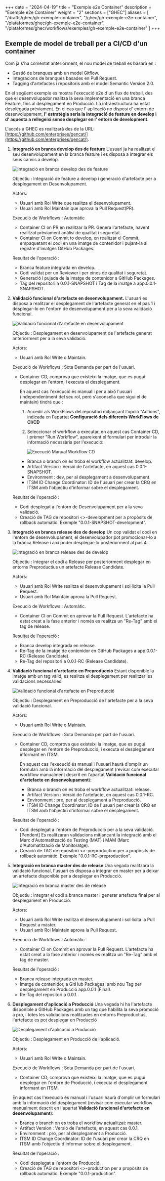 
+++
date         = "2024-04-19"
title        = "Exemple e2e Container"
description  = "Exemple e2e Container"
weight      = "2"
sections    = ["GHEC"]
aliases = [
    "/drafts/ghec/gh-exemple-container",
    "/ghec/gh-exemple-e2e-container",
    "/plataformes/ghec/gh-exemple-e2e-container",
    "/plataformes/ghec/workflows/exemples/gh-exemple-e2e-container"
]
+++

## Exemple de model de treball per a CI/CD d'un container

Com ja s'ha comentat anteriorment, el nou model de treball es basarà en :
   + Gestió de branques amb un model Gitflow.
   + Integracions de branques basades en Pull Request.
   + Tagging d'artefactes i repositoris amb el model Semantic Version 2.0.

   En el següent exemple es mostra l'execució e2e d'un flux de treball, des que el desenvolupador realitza la seva implementació en una branca Feature, fins al desplegament en Producció.  La infraestructura ha estat desplegada prèviament.  En el cas que l' aplicació no disposi d' entorn de desenvolupament, **l' estratègia seria la integració de feature en develop i d' aquesta a rellegeixi sense desplegar en l' entorn de development.**
      
   L'accés a GHEC es realitzarà des de la URL:  [https://github.com/enterprises/gencat/](https://github.com/enterprises/gencat/).

  1. **Integració en branca develop des de feature**
      L'usuari ja ha realitzat el seu desenvolupament en la branca feature i es disposa a Integrar els seus canvis a develop.
         
      ![Integració en branca develop des de feature](/images/GHEC/gh_ejemplo_e2e_step1.png)

            
      Objectiu : Integració de feature a develop i generació d'artefacte per a desplegament en Desenvolupament.

      Actors:
      * Usuari amb Rol Write que realitza el desenvolupament.
      * Usuari amb Rol Maintain que aprova la Pull Request(PR).
            
      Execució de Workflows : Automàtic
      * Container CI on PR en realitzar la PR.  Genera l'artefacte, havent realitzat prèviament anàlisi de qualitat i seguretat.
      * Container CI on Commit to develop, en realitzar el Commit, empaquetant el codi en una imatge de contenidor i pujant-la al registre d'imatges GitHub Packages.
            
      Resultat de l'operació :
      * Branca feature integrada en develop.
      * Codi validat per un Reviewer i per eines de qualitat i seguretat.
      * Generació i pujada de la imatge de contenidor a GitHub Packages.
      * Tag del repositori a 0.0.1-SNAPSHOT i Tag de la imatge a app.0.0.1-SNAPSHOT.

  2. **Validació funcional d'artefacte en desenvolupament.**
      L'usuari es disposa a realitzar el desplegament de l'artefacte generat en el pas 1 i desplegar-lo en l'entorn de desenvolupament per a la seva validació funcional.

      ![Validació funcional d'artefacte en desenvolupament](/images/GHEC/gh_ejemplo_e2e_step2.png)

      Objectiu : Desplegament en desenvolupament de l'artefacte generat anteriorment per a la seva validació.

      Actors:
        * Usuari amb Rol Write o Maintain.
            
      Execució de Workflows : Sota Demanda per part de l'usuari.
        * Container CD, comprova que existeixi la imatge, que es pugui desplegar en l'entorn, i executa el desplegament.

          En aquest cas l'execució és manual i per a això l'usuari (independentment del seu rol, però s'aconsella que sigui el de maintain) tindrà que :

          1. Accedir als WorkFlows del repositori mitjançant l'opció "Actions", indicada en l'apartat **Configuració dels diferents WorkFlows de CI/CD**

          2. Seleccionar el workflow a executar, en aquest cas Container CD, i prèmer "Run Workflow", apareixent el formulari per introduir la informació necessària per l'execució: 

              ![Execució Manual Workflow CD](/images/GHEC/gh-ejecucion-manual-wf.png)
                
                
            * Branca o branch on es troba el workflow actualitzat: develop.
            * Artifact Version : Versió de l'artefacte, en aquest cas 0.0.1-SNAPSHOT.
            * Environment : dev, per al desplegament a desenvolupament. 
            * ITSM ID Change Coordinator: ID de l'usuari per crear la CRQ en ITSM amb l'objectiu d'informar sobre el desplegament.
                              
      Resultat de l'operació :
        * Codi desplegat a l'entorn de Desenvolupament per a la seva validació.
        * Creació de TAG de repositori <<tag-repositori-actual>>-development per a propòsits de rollback automàtic. Exemple "0.0.1-SNAPSHOT-development".

  3. **Integració en branca release des de develop**
     Un cop validat el codi en l'entorn de desenvolupament, el desenvolupador pot promocionar-lo a la branca Release i així poder desplegar-lo posteriorment al pas 4.

      ![Integració en branca release des de develop](/images/GHEC/gh_ejemplo_e2e_step3.png)

      Objectiu : Integrar el codi a Release per posteriorment desplegar en entorns Preproductius un artefacte Release Candidate.

      Actors:
      * Usuari amb Rol Write realitza el desenvolupament i sol·licita la Pull Request.
      * Usuari amb Rol Maintain aprova la Pull Request.

      Execució de Workflows : Automàtic.
      * Container CI on Commit en aprovar la Pull Request. L'artefacte ha estat creat a la fase anterior i només es realitza un "Re-Tag" amb el tag de release.
            
      Resultat de l'operació :
      * Branca develop integrada en release.
      * Re-Tag de la imatge de contenidor en GitHub Packages a app.0.0.1-RC (Release Candidate).
      * Re-Tag del repositori a 0.0.1-RC (Release Candidate).
            

  4. **Validació funcional d'artefacte en Preproducció**
      Estant disponible la imatge amb un tag vàlid, es realitza el desplegament per realitzar les validacions necessàries.

      ![Validació funcional d'artefacte en Preproducció](/images/GHEC/gh_ejemplo_e2e_step4.png)
                
      Objectiu : Desplegament en Preproducció de l'artefacte per a la seva validació funcional.

      Actors:
        * Usuari amb Rol Write o Maintain.
              
      Execució de Workflows : Sota Demanda per part de l'usuari.
        * Container CD, comprova que existeixi la imatge, que es pugui desplegar en l'entorn de Preproducció, i executa el desplegament informant en ITSM.

          En aquest cas l'execució és manual i l'usuari haurà d'omplir un formulari amb la informació del desplegament (revisar com executar workflow manualment descrit en l'apartat **Validació funcional d'artefacte en desenvolupament**):  
          * Branca o branch on es troba el workflow actualitzat: release.
          * Artifact Version : Versió de l'artefacte, en aquest cas 0.0.1-RC.
          * Environment : pre, per al desplegament a Preproducció. 
          * ITSM ID Change Coordinator: ID de l'usuari per crear la CRQ en ITSM amb l'objectiu d'informar sobre el desplegament.


        Resultat de l'operació :
        * Codi desplegat a l'entorn de Preproducció per a la seva validació. [Pendent] Es realitzaran validacions mitjançant la integració amb el Marc d'Automatització de Testing (MAT) i MAM (Marc d'Automatització de Monitoratge).  
        * Creació de TAG de repositori <<tag-repositori-actual>>-preproduction per a propòsits de rollback automàtic. Exemple "0.0.1-RC-preproduction".

              
  5. **Integració en branca master des de release**
      Una vegada realitzara la validació funcional, l'usuari es disposa a integrar en master per a deixar un artefacte disponible per a desplegar en Producció.

      ![Integració en branca master des de release](/images/GHEC/gh_ejemplo_e2e_step5.png)

      Objectiu : Integrar el codi a branca master i generar artefacte final per al desplegament en Producció.

      Actors:
      * Usuari amb Rol Write realitza el desenvolupament i sol·licita la Pull Request a màster.
      * Usuari amb Rol Maintain aprova la Pull Request.

      Execució de Workflows : Automàtic
      * Container CI on Commit en aprovar la Pull Request. L'artefacte ha estat creat a la fase anterior i només es realitza un "Re-Tag" amb el tag de master.
            
      Resultat de l'operació :
      * Branca release integrada en master.
      * Imatge de contenidor, a GitHub Packages, amb nou Tag per desplegament en Producció app.0.0.1 (Final).
      * Re-Tag del repositori a 0.0.1.
      
          
  6. **Desplegament d'aplicació a Producció**
      Una vegada hi ha l'artefacte disponible a GitHub Packages amb un tag que habilita la seva promoció a pro, i totes les validacions realitzades en entorns Preproductius, l'artefacte es pot desplegar en Producció

      ![Desplegament d'aplicació a Producciò](/images/GHEC/gh_ejemplo_e2e_step6.png)
                
      Objectiu : Desplegament en Producció de l'aplicació.

      Actors:
        * Usuari amb Rol Write o Maintain.
              
      Execució de Workflows : Sota Demanda per part de l'usuari.
        * Container CD, comprova que existeixi la imatge, que es pugui desplegar en l'entorn de Producció, i executa el desplegament informant en ITSM.

        En aquest cas l'execució és manual i l'usuari haurà d'omplir un formulari amb la informació del desplegament (revisar com executar workflow manualment descrit en l'apartat **Validació funcional d'artefacte en desenvolupament**):

        * Branca o branch on es troba el workflow actualitzat: master.
        * Artifact Version : Versió de l'artefacte, en aquest cas 0.0.1.
        * Environment : pro, per al desplegament a Producció. 
        * ITSM ID Change Coordinator: ID de l'usuari per crear la CRQ en ITSM amb l'objectiu d'informar sobre el desplegament.


              
      Resultat de l'operació :
        * Codi desplegat a l'entorn de Producció.
        * Creació de TAG de repositori <<tag-repositori-actual>>-production per a propòsits de rollback automàtic. Exemple "0.0.1-production".

      

